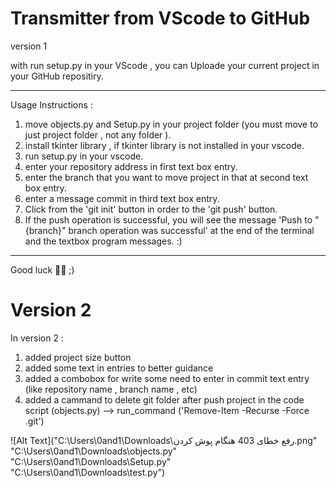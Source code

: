# Transmitter from VScode to GitHub

version 1

with run setup.py in your VScode , you can Uploade your current project in your GitHub repositiry.
_________________________________________________________________________________________________________

Usage Instructions :

1. move objects.py and Setup.py in your project folder (you must move to just project folder , not any folder ).
2. install tkinter library , if tkinter library is not installed in your vscode.
3. run setup.py in your vscode.
4. enter your repository address in first text box entry.
5. enter the branch that you want to move project in that at second text box entry.
6. enter a message commit in third text box entry.
7. Click from the 'git init' button in order to the 'git push' button.
8. If the push operation is successful, you will see the message 'Push to "{branch}" branch operation was successful' at the end of the terminal and the textbox program messages. :)

_________________________________________________________________________________________________________

Good luck 🎉🚀 ;)

# Version 2
In version 2 :
1) added project size button
2) added some text in entries to better guidance
3) added a combobox for write some need to enter in commit text entry (like repository name , branch name , etc)
4) added a cammand to delete git folder after push project in the code script (objects.py) --> run_command ('Remove-Item -Recurse -Force .git')

![Alt Text]("C:\Users\0and1\Downloads\رفع خطای 403 هنگام پوش کردن.png"
"C:\Users\0and1\Downloads\objects.py"
"C:\Users\0and1\Downloads\Setup.py"
"C:\Users\0and1\Downloads\test.py")

